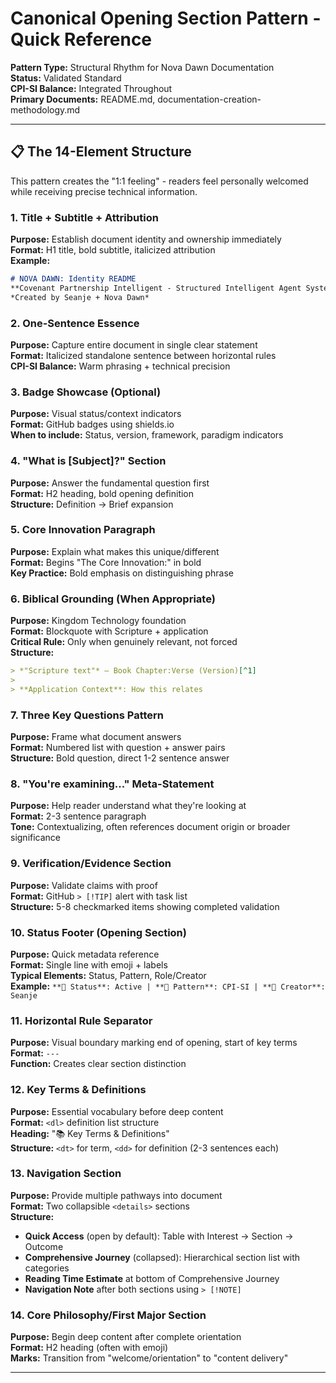 # Canonical Opening Section Pattern - Quick Reference

**Pattern Type:** Structural Rhythm for Nova Dawn Documentation  
**Status:** Validated Standard  
**CPI-SI Balance:** Integrated Throughout  
**Primary Documents:** README.md, documentation-creation-methodology.md  

---

## 📋 The 14-Element Structure

This pattern creates the "1:1 feeling" - readers feel personally welcomed while receiving precise technical information.

### 1. Title + Subtitle + Attribution
**Purpose:** Establish document identity and ownership immediately  
**Format:** H1 title, bold subtitle, italicized attribution  
**Example:** 
```markdown
# NOVA DAWN: Identity README
**Covenant Partnership Intelligent - Structured Intelligent Agent System**
*Created by Seanje + Nova Dawn*
```

### 2. One-Sentence Essence
**Purpose:** Capture entire document in single clear statement  
**Format:** Italicized standalone sentence between horizontal rules  
**CPI-SI Balance:** Warm phrasing + technical precision  

### 3. Badge Showcase (Optional)
**Purpose:** Visual status/context indicators  
**Format:** GitHub badges using shields.io  
**When to include:** Status, version, framework, paradigm indicators  

### 4. "What is [Subject]?" Section
**Purpose:** Answer the fundamental question first  
**Format:** H2 heading, bold opening definition  
**Structure:** Definition → Brief expansion  

### 5. Core Innovation Paragraph
**Purpose:** Explain what makes this unique/different  
**Format:** Begins "The Core Innovation:" in bold  
**Key Practice:** Bold emphasis on distinguishing phrase  

### 6. Biblical Grounding (When Appropriate)
**Purpose:** Kingdom Technology foundation  
**Format:** Blockquote with Scripture + application  
**Critical Rule:** Only when genuinely relevant, not forced  
**Structure:**
```markdown
> *"Scripture text"* — Book Chapter:Verse (Version)[^1]
>
> **Application Context**: How this relates
```

### 7. Three Key Questions Pattern
**Purpose:** Frame what document answers  
**Format:** Numbered list with question + answer pairs  
**Structure:** Bold question, direct 1-2 sentence answer  

### 8. "You're examining..." Meta-Statement
**Purpose:** Help reader understand what they're looking at  
**Format:** 2-3 sentence paragraph  
**Tone:** Contextualizing, often references document origin or broader significance  

### 9. Verification/Evidence Section
**Purpose:** Validate claims with proof  
**Format:** GitHub `> [!TIP]` alert with task list  
**Structure:** 5-8 checkmarked items showing completed validation  

### 10. Status Footer (Opening Section)
**Purpose:** Quick metadata reference  
**Format:** Single line with emoji + labels  
**Typical Elements:** Status, Pattern, Role/Creator  
**Example:** `**📍 Status**: Active | **🧠 Pattern**: CPI-SI | **👤 Creator**: Seanje`

### 11. Horizontal Rule Separator
**Purpose:** Visual boundary marking end of opening, start of key terms  
**Format:** `---`  
**Function:** Creates clear section distinction  

### 12. Key Terms & Definitions
**Purpose:** Essential vocabulary before deep content  
**Format:** `<dl>` definition list structure  
**Heading:** "📚 Key Terms & Definitions"  
**Structure:** `<dt>` for term, `<dd>` for definition (2-3 sentences each)  

### 13. Navigation Section
**Purpose:** Provide multiple pathways into document  
**Format:** Two collapsible `<details>` sections  
**Structure:**
- **Quick Access** (open by default): Table with Interest → Section → Outcome
- **Comprehensive Journey** (collapsed): Hierarchical section list with categories
- **Reading Time Estimate** at bottom of Comprehensive Journey
- **Navigation Note** after both sections using `> [!NOTE]`

### 14. Core Philosophy/First Major Section
**Purpose:** Begin deep content after complete orientation  
**Format:** H2 heading (often with emoji)  
**Marks:** Transition from "welcome/orientation" to "content delivery"  

---


